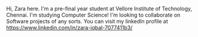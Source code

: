 Hi, Zara here.
I'm a pre-final year student at Vellore Institute of Technology, Chennai.
I'm studying Computer Science!
I'm looking to collaborate on Software projects of any sorts.
You can visit my linkedIn profile at https://www.linkedin.com/in/zara-iqbal-7077411b3/
